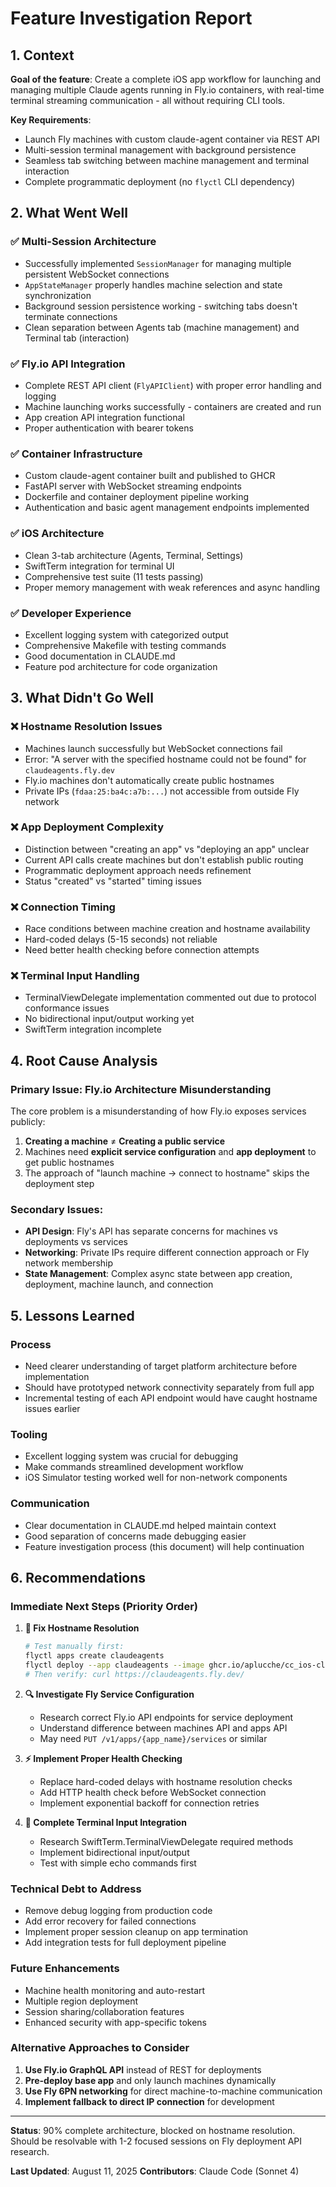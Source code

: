 # Feature Investigation Report

## 1. Context

**Goal of the feature**: Create a complete iOS app workflow for launching and managing multiple Claude agents running in Fly.io containers, with real-time terminal streaming communication - all without requiring CLI tools.

**Key Requirements**:
- Launch Fly machines with custom claude-agent container via REST API
- Multi-session terminal management with background persistence
- Seamless tab switching between machine management and terminal interaction
- Complete programmatic deployment (no `flyctl` CLI dependency)

## 2. What Went Well

### ✅ **Multi-Session Architecture**
- Successfully implemented `SessionManager` for managing multiple persistent WebSocket connections
- `AppStateManager` properly handles machine selection and state synchronization
- Background session persistence working - switching tabs doesn't terminate connections
- Clean separation between Agents tab (machine management) and Terminal tab (interaction)

### ✅ **Fly.io API Integration** 
- Complete REST API client (`FlyAPIClient`) with proper error handling and logging
- Machine launching works successfully - containers are created and run
- App creation API integration functional
- Proper authentication with bearer tokens

### ✅ **Container Infrastructure**
- Custom claude-agent container built and published to GHCR
- FastAPI server with WebSocket streaming endpoints
- Dockerfile and container deployment pipeline working
- Authentication and basic agent management endpoints implemented

### ✅ **iOS Architecture**
- Clean 3-tab architecture (Agents, Terminal, Settings)
- SwiftTerm integration for terminal UI
- Comprehensive test suite (11 tests passing)
- Proper memory management with weak references and async handling

### ✅ **Developer Experience**
- Excellent logging system with categorized output
- Comprehensive Makefile with testing commands
- Good documentation in CLAUDE.md
- Feature pod architecture for code organization

## 3. What Didn't Go Well

### ❌ **Hostname Resolution Issues**
- Machines launch successfully but WebSocket connections fail
- Error: "A server with the specified hostname could not be found" for `claudeagents.fly.dev`
- Fly.io machines don't automatically create public hostnames
- Private IPs (`fdaa:25:ba4c:a7b:...`) not accessible from outside Fly network

### ❌ **App Deployment Complexity**
- Distinction between "creating an app" vs "deploying an app" unclear
- Current API calls create machines but don't establish public routing
- Programmatic deployment approach needs refinement
- Status "created" vs "started" timing issues

### ❌ **Connection Timing**
- Race conditions between machine creation and hostname availability
- Hard-coded delays (5-15 seconds) not reliable
- Need better health checking before connection attempts

### ❌ **Terminal Input Handling**
- TerminalViewDelegate implementation commented out due to protocol conformance issues
- No bidirectional input/output working yet
- SwiftTerm integration incomplete

## 4. Root Cause Analysis

### **Primary Issue: Fly.io Architecture Misunderstanding**

The core problem is a misunderstanding of how Fly.io exposes services publicly:

1. **Creating a machine** ≠ **Creating a public service**
2. Machines need **explicit service configuration** and **app deployment** to get public hostnames
3. The approach of "launch machine → connect to hostname" skips the deployment step

### **Secondary Issues**:
- **API Design**: Fly's API has separate concerns for machines vs deployments vs services
- **Networking**: Private IPs require different connection approach or Fly network membership  
- **State Management**: Complex async state between app creation, deployment, machine launch, and connection

## 5. Lessons Learned

### **Process**
- Need clearer understanding of target platform architecture before implementation
- Should have prototyped network connectivity separately from full app
- Incremental testing of each API endpoint would have caught hostname issues earlier

### **Tooling** 
- Excellent logging system was crucial for debugging
- Make commands streamlined development workflow
- iOS Simulator testing worked well for non-network components

### **Communication**
- Clear documentation in CLAUDE.md helped maintain context
- Good separation of concerns made debugging easier
- Feature investigation process (this document) will help continuation

## 6. Recommendations

### **Immediate Next Steps (Priority Order)**

1. **🔧 Fix Hostname Resolution**
   ```bash
   # Test manually first:
   flyctl apps create claudeagents
   flyctl deploy --app claudeagents --image ghcr.io/aplucche/cc_ios-claude-agent:latest
   # Then verify: curl https://claudeagents.fly.dev/
   ```

2. **🔍 Investigate Fly Service Configuration**
   - Research correct Fly.io API endpoints for service deployment
   - Understand difference between machines API and apps API
   - May need `PUT /v1/apps/{app_name}/services` or similar

3. **⚡ Implement Proper Health Checking**
   - Replace hard-coded delays with hostname resolution checks
   - Add HTTP health check before WebSocket connection
   - Implement exponential backoff for connection retries

4. **🎹 Complete Terminal Input Integration**
   - Research SwiftTerm.TerminalViewDelegate required methods
   - Implement bidirectional input/output 
   - Test with simple echo commands first

### **Technical Debt to Address**

- Remove debug logging from production code
- Add error recovery for failed connections
- Implement proper session cleanup on app termination
- Add integration tests for full deployment pipeline

### **Future Enhancements**

- Machine health monitoring and auto-restart
- Multiple region deployment
- Session sharing/collaboration features
- Enhanced security with app-specific tokens

### **Alternative Approaches to Consider**

1. **Use Fly.io GraphQL API** instead of REST for deployments
2. **Pre-deploy base app** and only launch machines dynamically  
3. **Use Fly 6PN networking** for direct machine-to-machine communication
4. **Implement fallback to direct IP connection** for development

---

**Status**: 90% complete architecture, blocked on hostname resolution. Should be resolvable with 1-2 focused sessions on Fly deployment API research.

**Last Updated**: August 11, 2025
**Contributors**: Claude Code (Sonnet 4)